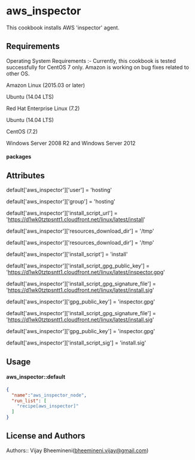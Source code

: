 aws_inspector
=======
This cookbook installs AWS 'inspector' agent.

Requirements
------------
Operating System Requirements :- Currently, this cookbook is tested successfully for CentOS 7 only.
Amazon is working on bug fixes related to other OS.


Amazon Linux (2015.03 or later)

Ubuntu (14.04 LTS)

Red Hat Enterprise Linux (7.2)

Ubuntu (14.04 LTS)

CentOS (7.2)

Windows Server 2008 R2 and Windows Server 2012


#### packages

Attributes
----------
default['aws_inspector']['user'] = 'hosting'

default['aws_inspector']['group'] = 'hosting'

default['aws_inspector']['install_script_url'] = 'https://d1wk0tztpsntt1.cloudfront.net/linux/latest/install'

default['aws_inspector']['resources_download_dir'] = '/tmp'

default['aws_inspector']['resources_download_dir'] = '/tmp'

default['aws_inspector']['install_script'] = 'install'

default['aws_inspector']['install_script_gpg_public_key'] = 'https://d1wk0tztpsntt1.cloudfront.net/linux/latest/inspector.gpg'

default['aws_inspector']['install_script_gpg_signature_file'] = 'https://d1wk0tztpsntt1.cloudfront.net/linux/latest/install.sig'

default['aws_inspector']['gpg_public_key'] = 'inspector.gpg'

default['aws_inspector']['install_script_gpg_signature_file'] = 'https://d1wk0tztpsntt1.cloudfront.net/linux/latest/install.sig'

default['aws_inspector']['gpg_public_key'] = 'inspector.gpg'

default['aws_inspector']['install_script_sig'] = 'install.sig'

Usage
-----

#### aws_inspector::default

```json
{
  "name":"aws_inspector_node",
  "run_list": [
    "recipe[aws_inspector]"
  ]
}
```

License and Authors
-------------------
Authors:: Vijay Bheemineni(bheemineni.vijay@gmail.com)
